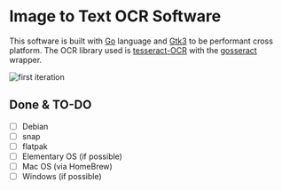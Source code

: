 # Image to Text OCR Software

This software is built with [Go](https://golang.org) language and [Gtk3](https://github.com/gotk3/gotk3) to be performant cross platform. The OCR library used is [tesseract-OCR](https://github.com/tesseract-ocr/tesseract) with the [gosseract](https://github.com/otiai10/gosseract) wrapper.

![first iteration](./screenshots/1st-iteration.png)

## Done & TO-DO

- [ ] Debian
- [ ] snap
- [ ] flatpak
- [ ] Elementary OS (if possible)
- [ ] Mac OS (via HomeBrew)
- [ ] Windows (if possible)

